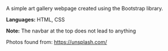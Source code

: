 A simple art gallery webpage created using the Bootstrap library.

**Languages:** HTML, CSS

**Note:** The navbar at the top does not lead to anything

Photos found from: https://unsplash.com/
